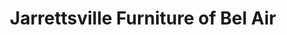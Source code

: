 ---
title: "Jarrettsville Furniture of Bel Air"
url: /bel-air/jarrettsville-furniture-of-bel-air/
shop: furniture
---